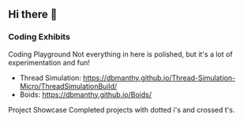 ## Hi there 👋

### Coding Exhibits 
Coding Playground
Not everything in here is polished, but it's a lot of experimentation and fun!

- Thread Simulation: https://dbmanthy.github.io/Thread-Simulation-Micro/ThreadSimulationBuild/
- Boids: https://dbmanthy.github.io/Boids/

Project Showcase
Completed projects with dotted i's and crossed t's.



<!--
**dbmanthy/dbmanthy** is a ✨ _special_ ✨ repository because its `README.md` (this file) appears on your GitHub profile.

Here are some ideas to get you started:

- 🔭 I’m currently working on ...
- 🌱 I’m currently learning ...
- 👯 I’m looking to collaborate on ...
- 🤔 I’m looking for help with ...
- 💬 Ask me about ...
- 📫 How to reach me: ...
- 😄 Pronouns: ...
- ⚡ Fun fact: ...
-->
